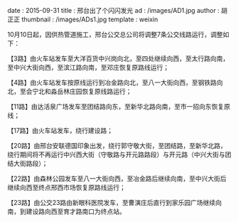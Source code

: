 date : 2015-09-31
title : 邢台出了个闪闪发光
ad : /images/AD1.jpg
author :  胡正正
thumbnail : /images/ADs1.jpg
template : weixin

10月10日起，因供热管道施工，邢台公交总公司将调整7条公交线路运行，调整如下：

【3路】由火车站发车至大洋百货中兴岗向北，至四处继续向西，至太行路向南，至中兴大街向西，至滨江路向南，至邓庄恢复原路线运行；

【4路】由火车站发车按原线运行到冶金路向北，至八一大街向西，至钢铁路向北，至会宁北和淼岳林庄园恢复原线路运行；

【11路】由达活泉广场发车至团结路向东，至新华北路向南，至市一招向东恢复原线；

【17路】由火车站发车，绕行建设路；

【20路】由邢台安联德国印象出发，绕行郭守敬大街，至团结路，至新华北路，绕行期间将不再运行中兴西大街（守敬路与开元路路段）与开元路（中兴大街与团结大街路段）；

【22路】由森林公园发车至八一大街向西，至冶金路后继续向南，至中兴大街后继续向西至终点邢西市场恢复原路线运行；

【23路】由公交23路由新眼科医院发车，至曹演庄后直行到家乐园广场继续向南，到建设路向西至育才路南口为终点站。

